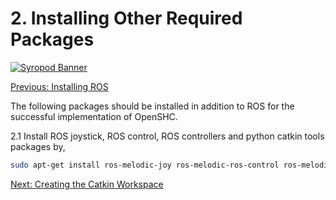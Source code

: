 # 2. Installing Other Required Packages

[![Syropod Banner](https://i.imgur.com/QyMTwG3.jpg "CSIRO Robotics")](https://research.csiro.au/robotics/)

[Previous: Installing ROS](shc_pc_install_ros.md)

The following packages should be installed in addition to ROS for the successful implementation of OpenSHC.

2.1 Install ROS joystick, ROS control, ROS controllers and python catkin tools packages by,

```bash
sudo apt-get install ros-melodic-joy ros-melodic-ros-control ros-melodic-ros-controllers python-catkin-tools
```

[Next: Creating the Catkin Workspace](shc_pc_create_workspace.md)

